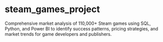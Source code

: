 # steam_games_project
Comprehensive market analysis of 110,000+ Steam games using SQL, Python, and Power BI to identify success patterns, pricing strategies, and market trends for game developers and publishers.
